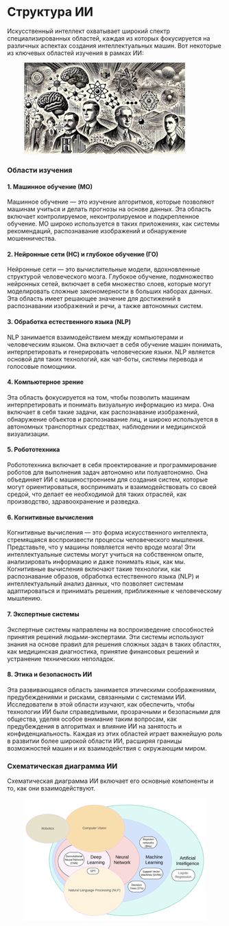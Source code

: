 # Структура ИИ

Искусственный интеллект охватывает широкий спектр специализированных областей, каждая из которых фокусируется на различных аспектах создания интеллектуальных машин. Вот некоторые из ключевых областей изучения в рамках ИИ:

<div align="left"><figure><img src="../../../.gitbook/assets/ai-history-min.ru.png" alt="" width="375"><figcaption></figcaption></figure></div>

### Области изучения

#### 1. Машинное обучение (МО)

Машинное обучение — это изучение алгоритмов, которые позволяют машинам учиться и делать прогнозы на основе данных. Эта область включает контролируемое, неконтролируемое и подкрепленное обучение. МО широко используется в таких приложениях, как системы рекомендаций, распознавание изображений и обнаружение мошенничества.

#### 2. Нейронные сети (НС) и глубокое обучение (ГО)

Нейронные сети — это вычислительные модели, вдохновленные структурой человеческого мозга. Глубокое обучение, подмножество нейронных сетей, включает в себя множество слоев, которые могут моделировать сложные закономерности в больших наборах данных. Эта область имеет решающее значение для достижений в распознавании изображений и речи, а также автономных систем.

#### 3. Обработка естественного языка (NLP)

NLP занимается взаимодействием между компьютерами и человеческим языком. Она включает в себя обучение машин понимать, интерпретировать и генерировать человеческие языки. NLP является основой для таких технологий, как чат-боты, системы перевода и голосовые помощники.

#### 4. Компьютерное зрение

Эта область фокусируется на том, чтобы позволить машинам интерпретировать и понимать визуальную информацию из мира. Она включает в себя такие задачи, как распознавание изображений, обнаружение объектов и распознавание лиц, и широко используется в автономных транспортных средствах, наблюдении и медицинской визуализации.

#### 5. Робототехника

Робототехника включает в себя проектирование и программирование роботов для выполнения задач автономно или полуавтономно. Она объединяет ИИ с машиностроением для создания систем, которые могут ориентироваться, воспринимать и взаимодействовать со своей средой, что делает ее необходимой для таких отраслей, как производство, здравоохранение и разведка.

#### 6. Когнитивные вычисления

Когнитивные вычисления — это форма искусственного интеллекта, стремящаяся воспроизвести процессы человеческого мышления. Представьте, что у машины появляется нечто вроде мозга! Эти интеллектуальные системы могут учиться на собственном опыте, анализировать информацию и даже понимать язык, как мы. Когнитивные вычисления включают такие технологии, как распознавание образов, обработка естественного языка (NLP) и интеллектуальный анализ данных, что позволяет системам адаптироваться и принимать решения, приближенные к человеческому мышлению.

#### 7. Экспертные системы

Экспертные системы направлены на воспроизведение способностей принятия решений людьми-экспертами. Эти системы используют знания на основе правил для решения сложных задач в таких областях, как медицинская диагностика, принятие финансовых решений и устранение технических неполадок.

#### 8. Этика и безопасность ИИ

Эта развивающаяся область занимается этическими соображениями, предубеждениями и рисками, связанными с системами ИИ. Исследователи в этой области изучают, как обеспечить, чтобы технологии ИИ были справедливыми, прозрачными и безопасными для общества, уделяя особое внимание таким вопросам, как предубеждения в алгоритмах и влияние ИИ на занятость и конфиденциальность. Каждая из этих областей играет важнейшую роль в развитии более широкой области ИИ, расширяя границы возможностей машин и их взаимодействия с окружающим миром.

### Схематическая диаграмма ИИ

Схематическая диаграмма ИИ включает его основные компоненты и то, как они взаимодействуют.

<div align="left"><figure><img src="../../../.gitbook/assets/ai-diagram (1).png" alt="" width="563"><figcaption></figcaption></figure></div>
